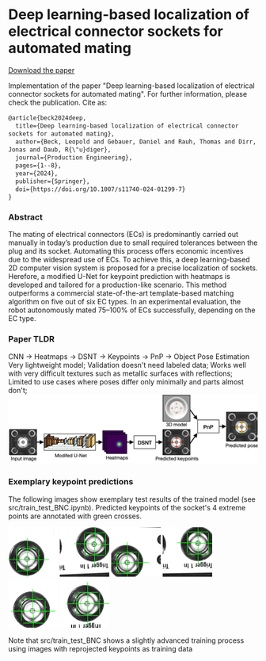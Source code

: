 # Deep learning-based localization of electrical connector sockets for automated mating
[Download the paper](https://link.springer.com/article/10.1007/s11740-024-01299-7)

Implementation of the paper "Deep learning-based localization of electrical connector sockets for automated mating". For further information, please check the publication. 
Cite as:
```
@article{beck2024deep,
  title={Deep learning-based localization of electrical connector sockets for automated mating},
  author={Beck, Leopold and Gebauer, Daniel and Rauh, Thomas and Dirr, Jonas and Daub, R{\"u}diger},
  journal={Production Engineering},
  pages={1--8},
  year={2024},
  publisher={Springer},
  doi={https://doi.org/10.1007/s11740-024-01299-7}
}
```

### Abstract
The mating of electrical connectors (ECs) is predominantly carried out manually in today’s production due to small required tolerances between the plug and its socket. Automating this process offers economic incentives due to the widespread use of ECs. To achieve this, a deep learning-based 2D computer vision system is proposed for a precise localization of sockets. Herefore, a modified U-Net for keypoint prediction with heatmaps is developed and tailored for a production-like scenario. This method outperforms a commercial state-of-the-art template-based matching algorithm on five out of six EC types. In an experimental evaluation, the robot autonomously mated 75–100% of ECs successfully, depending on the EC type.

### Paper TLDR
CNN -> Heatmaps -> DSNT -> Keypoints -> PnP -> Object Pose Estimation  
Very lightweight model; Validation doesn't need labeled data; Works well with very difficult textures such as metallic surfaces with reflections; Limited to use cases where poses differ only minimally and parts almost don't;
![Architecture](./assets/visual_abstract.png)

### Exemplary keypoint predictions
The following images show exemplary test results of the trained model (see src/train_test_BNC.ipynb). Predicted keypoints of the socket's 4 extreme points are annotated with green crosses.

![Example 1](./src/results/BNC/test_images/29.png)
![Example 1](./src/results/BNC/test_images/63.png)
![Example 1](./src/results/BNC/test_images/23.png)
![Example 1](./src/results/BNC/test_images/81.png)
![Example 1](./src/results/BNC/test_images/41.png)
![Example 1](./src/results/BNC/test_images/89.png)

Note that src/train_test_BNC shows a slightly advanced training process using images with reprojected keypoints as training data
